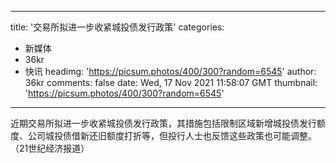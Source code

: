 
---
title: '交易所拟进一步收紧城投债发行政策'
categories: 
 - 新媒体
 - 36kr
 - 快讯
headimg: 'https://picsum.photos/400/300?random=6545'
author: 36kr
comments: false
date: Wed, 17 Nov 2021 11:58:07 GMT
thumbnail: 'https://picsum.photos/400/300?random=6545'
---

<div>   
近期交易所拟进一步收紧城投债发行政策，其措施包括限制区域新增城投债发行额度、公司城投债借新还旧额度打折等，但投行人士也反馈这些政策也可能调整。（21世纪经济报道）  
</div>
            